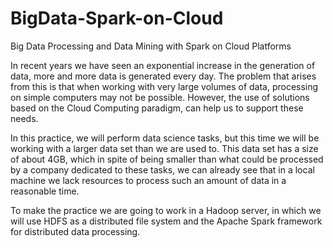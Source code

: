 # BigData-Spark-on-Cloud
Big Data Processing and Data Mining with Spark on Cloud Platforms

In recent years we have seen an exponential increase in the generation of data, more and more data is generated every day. The problem that arises from this is that when working with very large volumes of data, processing on simple computers may not be possible. However, the use of solutions based on the Cloud Computing paradigm, can help us to support these needs. 

In this practice, we will perform data science tasks, but this time we will be working with a larger data set than we are used to. This data set has a size of about 4GB, which in spite of being smaller than what could be processed by a company dedicated to these tasks, we can already see that in a local machine we lack resources to process such an amount of data in a reasonable time. 

To make the practice we are going to work in a Hadoop server, in which we will use HDFS as a distributed file system and the Apache Spark framework for distributed data processing.
